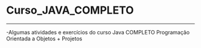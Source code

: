 # Curso_JAVA_COMPLETO

--------------------------

-Algumas atividades e exercícios do curso Java COMPLETO Programação Orientada a Objetos + Projetos
